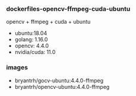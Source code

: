 ### dockerfiles-opencv-ffmpeg-cuda-ubuntu

opencv + ffmpeg + cuda + ubuntu 

+ ubuntu:18.04
+ golang: 1.16.0
+ opencv: 4.4.0
+ nvidia/cuda: 11.0

### images
+ bryantrh/gocv-ubuntu:4.4.0-ffmpeg
+ bryantrh/opencv-ubuntu:4.4.0-ffmpeg
